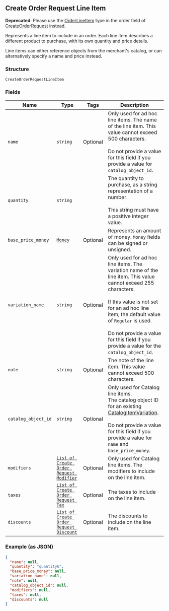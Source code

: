 ## Create Order Request Line Item

__Deprecated__: Please use the [OrderLineItem](#type-orderlineitem) type in the order
field of [CreateOrderRequest](#type-createorderrequest) instead.

Represents a line item to include in an order. Each line item describes
a different product to purchase, with its own quantity and price details.

Line items can either reference objects from the merchant's catalog, or can
alternatively specify a name and price instead.

### Structure

`CreateOrderRequestLineItem`

### Fields

| Name | Type | Tags | Description |
|  --- | --- | --- | --- |
| `name` | `string` | Optional | Only used for ad hoc line items. The name of the line item. This value cannot exceed 500 characters.<br><br>Do not provide a value for this field if you provide a value for `catalog_object_id`. |
| `quantity` | `string` |  | The quantity to purchase, as a string representation of a number.<br><br>This string must have a positive integer value. |
| `base_price_money` | [`Money`](/doc/models/money.md) | Optional | Represents an amount of money. `Money` fields can be signed or unsigned. |
| `variation_name` | `string` | Optional | Only used for ad hoc line items. The variation name of the line item. This value cannot exceed 255 characters.<br><br>If this value is not set for an ad hoc line item, the default value of `Regular` is used.<br><br>Do not provide a value for this field if you provide a value for the `catalog_object_id`. |
| `note` | `string` | Optional | The note of the line item. This value cannot exceed 500 characters. |
| `catalog_object_id` | `string` | Optional | Only used for Catalog line items.<br>The catalog object ID for an existing [CatalogItemVariation](#type-catalogitemvariation).<br><br>Do not provide a value for this field if you provide a value for `name` and `base_price_money`. |
| `modifiers` | [`List of Create Order Request Modifier`](/doc/models/create-order-request-modifier.md) | Optional | Only used for Catalog line items. The modifiers to include on the line item. |
| `taxes` | [`List of Create Order Request Tax`](/doc/models/create-order-request-tax.md) | Optional | The taxes to include on the line item. |
| `discounts` | [`List of Create Order Request Discount`](/doc/models/create-order-request-discount.md) | Optional | The discounts to include on the line item. |

### Example (as JSON)

```json
{
  "name": null,
  "quantity": "quantity6",
  "base_price_money": null,
  "variation_name": null,
  "note": null,
  "catalog_object_id": null,
  "modifiers": null,
  "taxes": null,
  "discounts": null
}
```

